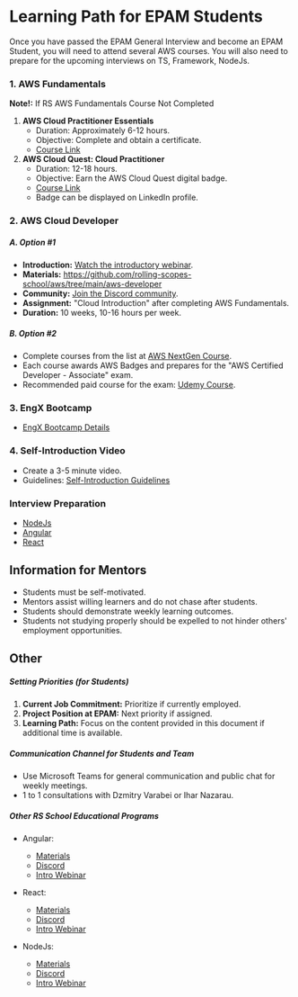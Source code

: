 # Learning Path for EPAM Students

Once you have passed the EPAM General Interview and become an EPAM Student, you will need to attend several AWS courses. You will also need to prepare for the upcoming interviews on TS, Framework, NodeJs.

### 1. AWS Fundamentals

**Note!:** If RS AWS Fundamentals Course Not Completed

1. **AWS Cloud Practitioner Essentials**
   - Duration: Approximately 6-12 hours.
   - Objective: Complete and obtain a certificate.
   - [Course Link](https://explore.skillbuilder.aws/learn/course/internal/view/elearning/134/aws-cloud-practitioner-essentials)
2. **AWS Cloud Quest: Cloud Practitioner**
   - Duration: 12-18 hours.
   - Objective: Earn the AWS Cloud Quest digital badge.
   - [Course Link](https://explore.skillbuilder.aws/learn/course/internal/view/elearning/11458/aws-cloud-quest-cloud-practitioner)
   - Badge can be displayed on LinkedIn profile.

### 2. AWS Cloud Developer

##### A. Option #1

- **Introduction:** [Watch the introductory webinar](https://www.youtube.com/watch?v=_2iuvokB7Jk).
- **Materials:** <https://github.com/rolling-scopes-school/aws/tree/main/aws-developer>
- **Community:** [Join the Discord community](https://discord.com/invite/WEZxwRa4J6).
- **Assignment:** "Cloud Introduction" after completing AWS Fundamentals.
- **Duration:** 10 weeks, 10-16 hours per week.

##### B. Option #2

- Complete courses from the list at [AWS NextGen Course](https://e90rm.notion.site/AWS-NextGen-course-f1208e1bf58e45f29bfe162cc1d1fab3).
- Each course awards AWS Badges and prepares for the "AWS Certified Developer - Associate" exam.
- Recommended paid course for the exam: [Udemy Course](https://www.udemy.com/course/aws-certified-developer-associate-dva-c01/).

### 3. EngX Bootcamp

- [EngX Bootcamp Details](https://learn.epam.com/detailsPage?id=731297e7-eadb-4fe9-b9cb-4f1dffe73c05)

### 4. Self-Introduction Video

- Create a 3-5 minute video.
- Guidelines: [Self-Introduction Guidelines](https://github.com/rolling-scopes-school/tasks/blob/master/epam/self-Introduction.md)

### Interview Preparation

- [NodeJs](https://github.com/rolling-scopes-school/tasks/blob/master/node/modules/interview/README.MD)
- [Angular](https://github.com/rolling-scopes-school/tasks/blob/master/angular/modules/interview/questions.md)
- [React](https://github.com/rolling-scopes-school/tasks/blob/master/react/questions.md)

## Information for Mentors

- Students must be self-motivated.
- Mentors assist willing learners and do not chase after students.
- Students should demonstrate weekly learning outcomes.
- Students not studying properly should be expelled to not hinder others' employment opportunities.

## Other

##### Setting Priorities (for Students)

1. **Current Job Commitment:** Prioritize if currently employed.
2. **Project Position at EPAM:** Next priority if assigned.
3. **Learning Path:** Focus on the content provided in this document if additional time is available.

##### Communication Channel for Students and Team

- Use Microsoft Teams for general communication and public chat for weekly meetings.
- 1 to 1 consultations with Dzmitry Varabei or Ihar Nazarau.

##### Other RS School Educational Programs

- Angular:
  - [Materials](https://github.com/rolling-scopes-school/tasks/tree/master/angular)
  - [Discord](https://discord.com/invite/xwReXYqvs7)
  - [Intro Webinar](https://www.youtube.com/watch?v=ubZ7FBDglZE&t=1624s)

- React:
  - [Materials](https://github.com/rolling-scopes-school/tasks/tree/master/react)
  - [Discord](https://discord.gg/zyRcphs3px)
  - [Intro Webinar](https://www.youtube.com/watch?v=32-xcNNLZ1w)

- NodeJs:
  - [Materials](https://github.com/rolling-scopes-school/tasks/tree/master/node)
  - [Discord](https://discord.com/invite/8BFb8va)
  - [Intro Webinar](https://www.youtube.com/watch?v=PG7ZBHSi09k&t=6s)
